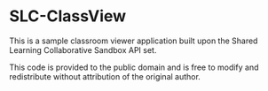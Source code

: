 SLC-ClassView
=============

This is a sample classroom viewer application built upon the Shared Learning Collaborative Sandbox API set.

This code is provided to the public domain and is free to modify and redistribute without attribution of the original author.